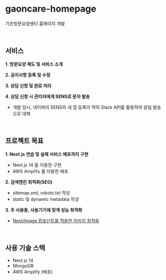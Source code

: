 # gaoncare-homepage

가온방문요양센터 홈페이지 개발

<br/>

## 서비스

**1. 방문요양 제도 및 서비스 소개**

**2. 공지사항 등록 및 수정**

**3. 상담 신청 및 완료 처리**

**4. 상담 신청 시 관리자에게 SENS로 문자 발송**

- 개발 당시, 네이버의 SENS의 새 앱 등록이 막혀 Slack API를 활용하여 알림 발송으로 대체

<br/>

## 프로젝트 목표

**1. Next.js 연습 및 실제 서비스 배포까지 구현**

- Next.js 14 를 이용한 구현
- AWS Amplify 를 이용한 배포

**2. 검색엔진 최적화(SEO)**

- sitemap.xml, robots.txt 작성
- static 및 dynamic metadata 작성

**3. 주 사용층, 사용기기에 맞게 성능 최적화**



- <a href="https://velog.io/@pmthk__/NextImage-%EC%BB%B4%ED%8F%AC%EB%84%8C%ED%8A%B8%EB%A5%BC-%EC%9D%B4%EC%9A%A9%ED%95%98%EC%97%AC-%EC%9D%B4%EB%AF%B8%EC%A7%80-%EC%B5%9C%EC%A0%81%ED%99%94%ED%95%98%EA%B8%B0">
  Next/Image 컴포넌트를 적용한 이미지 최적화
  </a>

<br/>

## 사용 기술 스택

- Next.js 14
- MongoDB
- AWS Amplify (배포)
